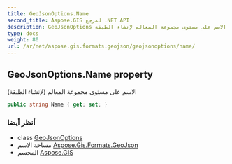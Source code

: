```yaml
---
title: GeoJsonOptions.Name
second_title: Aspose.GIS لمرجع .NET API
description: GeoJsonOptions ملكية. الاسم على مستوى مجموعة المعالم لإنشاء الطبقة
type: docs
weight: 80
url: /ar/net/aspose.gis.formats.geojson/geojsonoptions/name/
---
```

## GeoJsonOptions.Name property

الاسم على مستوى مجموعة المعالم (لإنشاء الطبقة)

```csharp
public string Name { get; set; }
```

### أنظر أيضا

* class [GeoJsonOptions](../)
* مساحة الاسم [Aspose.Gis.Formats.GeoJson](../../geojsonoptions/)
* المجسم [Aspose.GIS](../../../)


